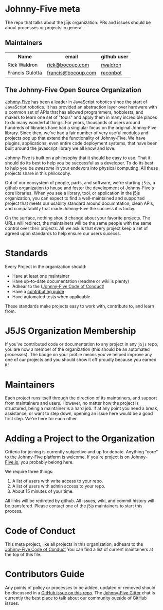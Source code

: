 # Johnny-Five meta
The repo that talks about the j5js organization. PRs and issues should be about processes or projects in general.

## Maintainers

| Name             | email              | github user                             |
| --- | --- | --- |
| Rick Waldron     | rick@bocoup.com    | [rwaldron](https://github.com/rwaldron) | 
| Francis Gulotta  | francis@bocoup.com | [reconbot](https://github.com/reconbot) |


## The Johnny-Five Open Source Organization

[Johnny-Five](https://github.com/rwaldron/johnny-five) has been a leader in JavaScript robotics since the start of JavaScript robotics. It has provided an abstraction layer over hardware with a common set of APIs that has allowed programmers, hobbiests, and makers to learn one set of "tools" and apply them in many incredible places to do many wonderful things. For years, thousands of users around hundreds of libraries have had a singlular focus on the original Johnny-Five library. Since then, we've had a fair number of very useful modules and projects pop up that extend the functionality of Johnny-Five. We have plugins, applications, even entire code deployment systems, that have been built around the javascript library we all know and love. 

Johnny-Five is built on a philosophy that it should be easy to use. That it should do its best to help you be successful as a developer. To do its best to help you be *awesome* in your endevors into physical computing. All these projects share in this philosophy.

Out of our ecosystem of people, parts, and software, we're starting `j5js`, a github organization to house and foster the development of Johnny-Five's core libraries. When you see a library, tool, or application in the j5js organization, you can expect to find a well-maintained and supported project that meets our usablity standard around documntation, clean APIs, and compatability that made Johnny-Five the success it is today.

On the surface, nothing should change about your favorite projects. The URLs will redirect, the maintainers will be the same people with the same control over their projects. All we ask is that every project keep a set of agreed upon standards to help ensure our users sucecss.

# Standards
Every Project in the organization should:

 - Have at least one maintainer
 - Have up-to-date documentation (readme or wiki is plenty)
 - Adhear to the ([Johnny-Five Code of Conduct](https://github.com/rwaldron/johnny-five/blob/master/CODE_OF_CONDUCT.md))
 - Have a [contributing guide](https://github.com/rwaldron/johnny-five/blob/master/CONTRIBUTING.md)
 - Have automated tests when applicable

These standards make projects easy to work with, contribute to, and learn from.

# J5JS Organization Membership

If you've contributed code or documentation to any project in any `j5js` repo, you are now a member of the organization (this should be an automated processes). The badge on your profile means you've helped improve any one of our projects and you should show it off proudly because you earned it!

# Maintainers

Each project runs itself through the direction of its maintainers, and support from maintainers and users. However, no matter how the project is structured, being a maintainer is a hard job. If at any point you need a break, assistance, or want to step down, opening an issue here would be a good first step. We're here for each other.

# Adding a Project to the Organization

Criteria for joining is currently subjective and up for debate. Anything "core" to the Johnny-Five platform is welcome. If you're project is on [Johnny-Five.io](http://johnny-five.io/), you probably belong here.

We require three things:

1. A list of users with write access to your repo.
2. A list of users with admin access to your repo.
3. About 15 minutes of your time.

All links will be redircted by github. All issues, wiki, and commit history will be transfered. Please contact one of the j5js maintainers to start this process.

# Code of Conduct 
This meta project, like all projects in this organization, adhears to the [Johnny-Five Code of Conduct](https://github.com/rwaldron/johnny-five/blob/master/CODE_OF_CONDUCT.md) You can find a list of current maintainers at the top of this file. 

# Contributors Guide

Any points of policy or processes to be added, updated or removed should be discussed in a [GitHub issue on this repo](https://github.com/j5js/meta/issues/new). The [Johnny-Five Gitter](https://gitter.im/rwaldron/johnny-five) chat is currently the best place to talk about our community outside of GitHub issues.
